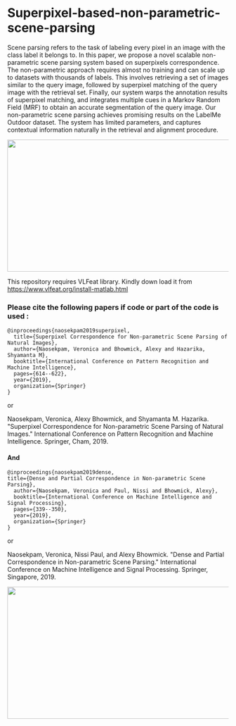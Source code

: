 # Superpixel-based-non-parametric-scene-parsing

Scene parsing refers to the task of labeling every pixel in an image with the class label it belongs to. In this paper, we propose a novel scalable non-parametric scene parsing system based on superpixels correspondence. The non-parametric approach requires almost no training and can scale up to datasets with thousands of labels. This involves retrieving a set of images similar to the query image, followed by superpixel matching of the query image with the retrieval set. Finally, our system warps the annotation results of superpixel matching, and integrates multiple cues in a Markov Random Field (MRF) to obtain an accurate segmentation of the query image. Our non-parametric scene parsing achieves promising results on the LabelMe Outdoor dataset. The system has limited parameters, and captures contextual information naturally in the retrieval and alignment procedure.


<img src="https://github.com/Naosekpam/Superpixel-based-non-parametric-scene-parsing/assets/46924277/358a93f1-39d2-48b9-bd84-bf726e9df859" width="600" height="300">

This repository requires VLFeat library. Kindly down load it from https://www.vlfeat.org/install-matlab.html
### Please cite the following papers if code or part of the code is used :
```
@inproceedings{naosekpam2019superpixel,
  title={Superpixel Correspondence for Non-parametric Scene Parsing of Natural Images},
  author={Naosekpam, Veronica and Bhowmick, Alexy and Hazarika, Shyamanta M},
  booktitle={International Conference on Pattern Recognition and Machine Intelligence},
  pages={614--622},
  year={2019},
  organization={Springer}
} 
```
or

Naosekpam, Veronica, Alexy Bhowmick, and Shyamanta M. Hazarika. "Superpixel Correspondence for Non-parametric Scene Parsing of Natural Images." International Conference on Pattern Recognition and Machine Intelligence. Springer, Cham, 2019.

#### And
```
@inproceedings{naosekpam2019dense,
title={Dense and Partial Correspondence in Non-parametric Scene Parsing},
  author={Naosekpam, Veronica and Paul, Nissi and Bhowmick, Alexy},
  booktitle={International Conference on Machine Intelligence and Signal Processing},
  pages={339--350},
  year={2019},
  organization={Springer}
}
```
or 

Naosekpam, Veronica, Nissi Paul, and Alexy Bhowmick. "Dense and Partial Correspondence in Non-parametric Scene Parsing." International Conference on Machine Intelligence and Signal Processing. Springer, Singapore, 2019.

<img src="https://github.com/Naosekpam/Superpixel-based-non-parametric-scene-parsing/assets/46924277/c8681bbc-adda-4b39-945c-4163bdaf4b36" width="600" height="300">





